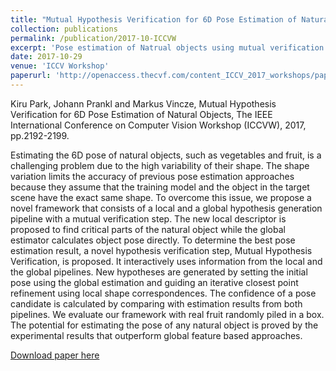 ```yaml
---
title: "Mutual Hypothesis Verification for 6D Pose Estimation of Natural Objects"
collection: publications
permalink: /publication/2017-10-ICCVW
excerpt: 'Pose estimation of Natrual objects using mutual verification of hypotheses that are generated by local and global correspondences'
date: 2017-10-29
venue: 'ICCV Workshop'
paperurl: 'http://openaccess.thecvf.com/content_ICCV_2017_workshops/papers/w31/Park_Mutual_Hypothesis_Verification_ICCV_2017_paper.pdf'
---
```

Kiru Park, Johann Prankl and Markus Vincze, Mutual Hypothesis Verification for 6D Pose Estimation of Natural Objects, The IEEE International Conference on Computer Vision Workshop (ICCVW), 2017, pp.2192-2199.

Estimating the 6D pose of natural objects, such as vegetables and fruit, is a challenging problem due to the high variability of their shape. The shape variation limits the accuracy of previous pose estimation approaches because they assume that the training model and the object in the target scene have the exact same shape. To overcome this issue, we propose a novel framework that consists of a local and a global hypothesis generation pipeline with a mutual verification step. The new local descriptor is proposed to find critical parts of the natural object while the global estimator calculates object pose directly. To determine the best pose estimation result, a novel hypothesis verification step, Mutual Hypothesis Verification, is proposed. It interactively uses information from the local and the global pipelines. New hypotheses are generated by setting the initial pose using the global estimation and guiding an iterative closest point refinement using local shape correspondences. The confidence of a pose candidate is calculated by comparing with estimation results from both pipelines. We evaluate our framework with real fruit randomly piled in a box. The potential for estimating the pose of any natural object is proved by the experimental results that outperform global feature based approaches.

[Download paper here](http://openaccess.thecvf.com/content_ICCV_2017_workshops/papers/w31/Park_Mutual_Hypothesis_Verification_ICCV_2017_paper.pdf)
